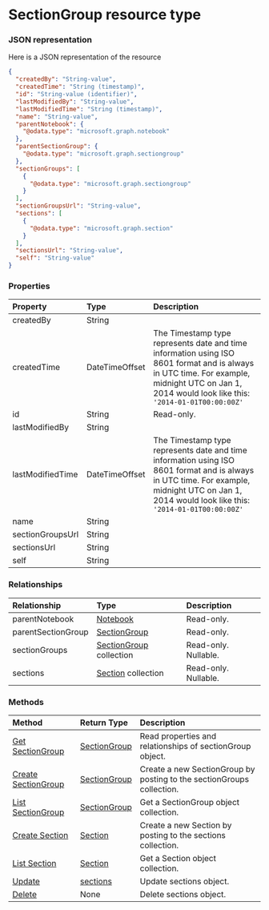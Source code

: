 # SectionGroup resource type



### JSON representation

Here is a JSON representation of the resource

<!-- {
  "blockType": "resource",
  "optionalProperties": [
    "parentNotebook",
    "parentSectionGroup",
    "sectionGroups",
    "sections"
  ],
  "@odata.type": "microsoft.graph.sectiongroup"
}-->

```json
{
  "createdBy": "String-value",
  "createdTime": "String (timestamp)",
  "id": "String-value (identifier)",
  "lastModifiedBy": "String-value",
  "lastModifiedTime": "String (timestamp)",
  "name": "String-value",
  "parentNotebook": {
    "@odata.type": "microsoft.graph.notebook"
  },
  "parentSectionGroup": {
    "@odata.type": "microsoft.graph.sectiongroup"
  },
  "sectionGroups": [
    {
      "@odata.type": "microsoft.graph.sectiongroup"
    }
  ],
  "sectionGroupsUrl": "String-value",
  "sections": [
    {
      "@odata.type": "microsoft.graph.section"
    }
  ],
  "sectionsUrl": "String-value",
  "self": "String-value"
}

```
### Properties
| Property	   | Type	|Description|
|:---------------|:--------|:----------|
|createdBy|String||
|createdTime|DateTimeOffset|The Timestamp type represents date and time information using ISO 8601 format and is always in UTC time. For example, midnight UTC on Jan 1, 2014 would look like this: `'2014-01-01T00:00:00Z'`|
|id|String| Read-only.|
|lastModifiedBy|String||
|lastModifiedTime|DateTimeOffset|The Timestamp type represents date and time information using ISO 8601 format and is always in UTC time. For example, midnight UTC on Jan 1, 2014 would look like this: `'2014-01-01T00:00:00Z'`|
|name|String||
|sectionGroupsUrl|String||
|sectionsUrl|String||
|self|String||

### Relationships
| Relationship | Type	|Description|
|:---------------|:--------|:----------|
|parentNotebook|[Notebook](notebook.md)| Read-only.|
|parentSectionGroup|[SectionGroup](sectiongroup.md)| Read-only.|
|sectionGroups|[SectionGroup](sectiongroup.md) collection| Read-only. Nullable.|
|sections|[Section](section.md) collection| Read-only. Nullable.|

### Methods

| Method		   | Return Type	|Description|
|:---------------|:--------|:----------|
|[Get SectionGroup](../api/sectiongroup_get.md) | [SectionGroup](sectiongroup.md) |Read properties and relationships of sectionGroup object.|
|[Create SectionGroup](../api/sectiongroup_post_sectiongroups.md) |[SectionGroup](sectiongroup.md)| Create a new SectionGroup by posting to the sectionGroups collection.|
|[List SectionGroup](../api/sectiongroup_list.md) |[SectionGroup](sectiongroup.md)| Get a SectionGroup object collection.|
|[Create Section](../api/sectiongroups_post_sections.md) |[Section](section.md)| Create a new Section by posting to the sections collection.|
|[List Section](../api/section_list.md) |[Section](section.md)| Get a Section object collection.|
|[Update](../api/sections_update.md) | [sections](sections.md)	|Update sections object. |
|[Delete](../api/sections_delete.md) | None |Delete sections object. |

<!-- uuid: 1ec6c637-d5ce-4c7c-8510-60a02b97903c
2015-10-25 13:14:09 UTC -->
<!-- {
  "type": "#page.annotation",
  "description": "sections resource",
  "keywords": "",
  "section": "documentation",
  "tocPath": ""
}-->